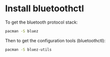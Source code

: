# Install bluetoothctl
To get the bluetooth protocol stack:
``` sh
pacman -S bluez
```

Then to get the configuration tools (bluetoothctl):
``` sh
pacman -S bluez-utils
```

